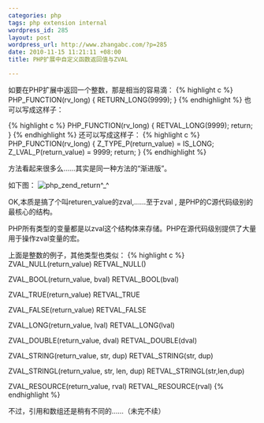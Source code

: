 ```yaml
--- 
categories: php
tags: php extension internal
wordpress_id: 285
layout: post
wordpress_url: http://www.zhangabc.com/?p=285
date: 2010-11-15 11:21:11 +08:00
title: PHP扩展中自定义函数返回值与ZVAL

---
```

如要在PHP扩展中返回一个整数，那是相当的容易滴：<!--more-->
{% highlight c %}
PHP_FUNCTION(rv_long)
{
    RETURN_LONG(9999);
}
{% endhighlight %}
也可以写成这样子：

{% highlight c %}
PHP_FUNCTION(rv_long)
{
    RETVAL_LONG(9999);
    return;
}
{% endhighlight %}
还可以写成这样子：
{% highlight c %}
PHP_FUNCTION(rv_long)
{
    Z_TYPE_P(return_value) = IS_LONG;
    Z_LVAL_P(return_value) = 9999;
    return;
}
{% endhighlight %}

方法看起来很多么……其实是同一种方法的“渐进版”。

如下图：
![php_zend_return^_^]( http://zhangabc.my.phpcloud.com/wp-content/uploads/2010/11/return_value.png)

OK,本质是搞了个叫returen_value的zval,……至于zval , 是PHP的C源代码级别的最核心的结构。

PHP所有类型的变量都是以zval这个结构体来存储。PHP在源代码级别提供了大量用于操作zval变量的宏。

上面是整数的例子，其他类型也类似：
{% highlight c %}
ZVAL_NULL(return_value)
RETVAL_NULL()

ZVAL_BOOL(return_value, bval)
RETVAL_BOOL(bval)

ZVAL_TRUE(return_value)
RETVAL_TRUE

ZVAL_FALSE(return_value)
RETVAL_FALSE

ZVAL_LONG(return_value, lval)
RETVAL_LONG(lval)

ZVAL_DOUBLE(return_value, dval)
RETVAL_DOUBLE(dval)

ZVAL_STRING(return_value, str, dup)
RETVAL_STRING(str, dup)

ZVAL_STRINGL(return_value, str, len, dup)
RETVAL_STRINGL(str,len,dup)

ZVAL_RESOURCE(return_value, rval)
RETVAL_RESOURCE(rval)
{% endhighlight %}

不过，引用和数组还是稍有不同的……（未完不续）




